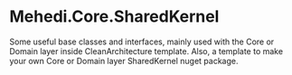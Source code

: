 # Mehedi.Core.SharedKernel
Some useful base classes and interfaces, mainly used with the Core or Domain layer inside CleanArchitecture template. Also, a template to make your own Core or Domain layer SharedKernel nuget package.
